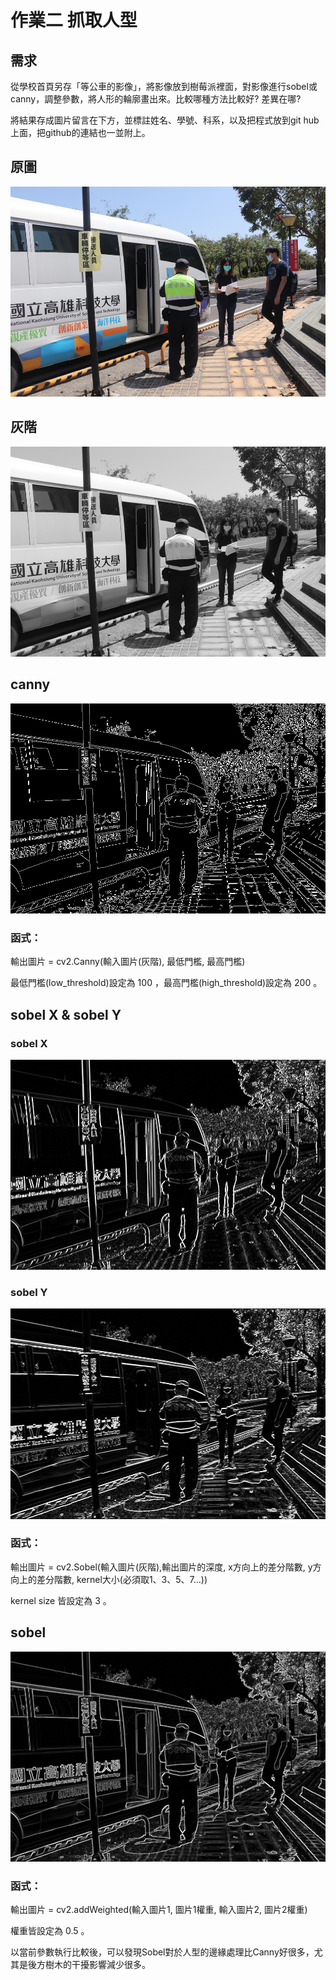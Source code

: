# 作業二 抓取人型

## 需求

從學校首頁另存「等公車的影像」，將影像放到樹莓派裡面，對影像進行sobel或canny，調整參數，將人形的輪廓畫出來。比較哪種方法比較好? 差異在哪?

將結果存成圖片留言在下方，並標註姓名、學號、科系，以及把程式放到git hub 上面，把github的連結也一並附上。

## 原圖

![origin](./test.jpg)

## 灰階

![gray](./result/gray.png)

## canny

![canny](./result/canny.png)

### 函式：
輸出圖片 = cv2.Canny(輸入圖片(灰階), 最低門檻, 最高門檻)

最低門檻(low_threshold)設定為 100 ，最高門檻(high_threshold)設定為 200 。

## sobel X & sobel Y

### sobel X 

![sobelx](./result/sobel_x.png)

### sobel Y

![sobely](./result/sobel_y.png)

### 函式：
輸出圖片 = cv2.Sobel(輸入圖片(灰階),輸出圖片的深度, x方向上的差分階數, y方向上的差分階數, kernel大小(必須取1、3、5、7...))

kernel size 皆設定為 3 。

## sobel

![sobel](./result/sobel.png)

### 函式：
輸出圖片 = cv2.addWeighted(輸入圖片1, 圖片1權重, 輸入圖片2, 圖片2權重)

權重皆設定為 0.5 。

以當前參數執行比較後，可以發現Sobel對於人型的邊緣處理比Canny好很多，尤其是後方樹木的干擾影響減少很多。